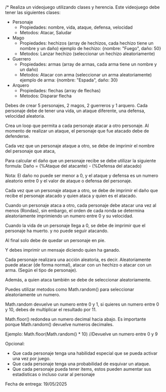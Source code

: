 /*
  Realiza un videojuego utilizando clases y herencia.
  Este videojuego debe tener las siguientes clases:
  - Personaje
    - Propiedades: nombre, vida, ataque, defensa, velocidad
    - Metodos: Atacar, Saludar
  - Mago
    - Propiedades: hechizos (array de hechizos, cada hechizo tiene un nombre y un daño)
    ejemplo de hechizo: {nombre: "Fuego", daño: 50}
    - Metodos: Lanzar hechizo (seleccionar un hechizo aleatoriamente)
  - Guerrero
    - Propiedades: armas (array de armas, cada arma tiene un nombre y un daño)
    - Metodos: Atacar con arma (seleccionar un arma aleatoriamente)
    ejemplo de arma: {nombre: "Espada", daño: 30}
  - Arquero
    - Propiedades: flechas (array de flechas)
    - Metodos: Disparar flecha

  Debes de crear 5 personajes, 2 magos, 2 guerreros y 1 arquero.
  Cada personaje debe de tener una vida, un ataque diferente, una defensa, velocidad aleatoria.

  Crea un loop que permita a cada personaje atacar a otro personaje.
  Al momento de realizar un ataque, el personaje que fue atacado debe de defenderse.

  Cada vez que un personaje ataque a otro, se debe de imprimir el nombre del personaje que ataca,

  Para calcular el daño que un personaje recibe se debe utilizar la siguiente formula:
  Daño = (%Ataque del atacante) - (%Defensa del atacado)

  Nota: El daño no puede ser menor a 0, y el ataque y defensa es un numero aleatorio entre
  0 y el valor de ataque o defensa del personaje.

  Cada vez que un personaje ataque a otro, se debe de imprimir el daño que recibe el personaje atacado
  y quien ataca y quien es el atacado.
  
  Cuando un personaje ataca a otro, cada personaje debe atacar una vez al menos (Rondas),
  sin embargo, el orden de cada ronda se determina aleatoriamente imprimiendo un numero
  entre 0 y su velocidad.

  Cuando la vida de un personaje llega a 0, se debe de imprimir que el personaje ha muerto.
  y no puede seguir atacando.

  Al final solo debe de quedar un personaje en pie.

  Y debes imprimir un mensaje diciendo quien ha ganado.

  Cada personaje realizara una acción aleatoria, es decir. Aleatoriamente puede atacar (de forma normal),
  atacar con un hechizo o atacar con un arma. (Según el tipo de personaje).

  Además, a quien ataca también se debe de seleccionar aleatoriamente.

  Puedes utilizar metodos como Math.random() para seleccionar aleatoriamente un numero.

  Math.random devuelve un numero entre 0 y 1, si quieres un numero entre 0 y 10, debes de multiplicar
  el resultado por 11.

  Math.floor() redondea un numero decimal hacia abajo. Es importante porque Math.random() devuelve
  numeros decimales.

  Ejemplo:
  Math.floor(Math.random() * 10) //Devuelve un numero entre 0 y 9

  Opcional:
  - Que cada personaje tenga una habilidad especial que se pueda activar una vez por juego.
  - Que cada personaje tenga una probabilidad de esquivar un ataque.
  - Que cada personaje pueda tener items, estos pueden aumentar sus estadisticas o incluso curar al personaje


  Fecha de entrega: 19/05/2025  